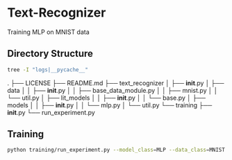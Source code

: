 # Text-Recognizer

Training MLP on MNIST data

## Directory Structure
```sh
tree -I "logs|__pycache__"
```
.
├── LICENSE
├── README.md
├── text_recognizer
│   ├── __init__.py
│   ├── data
│   │   ├── __init__.py
│   │   ├── base_data_module.py
│   │   ├── mnist.py
│   │   └── util.py
│   ├── lit_models
│   │   ├── __init__.py
│   │   └── base.py
│   ├── models
│   │   ├── __init__.py
│   │   └── mlp.py
│   └── util.py
└── training
    ├── __init__.py
    └── run_experiment.py


## Training

```sh
python training/run_experiment.py --model_class=MLP --data_class=MNIST --max_epochs=20 --gpus=-1
```